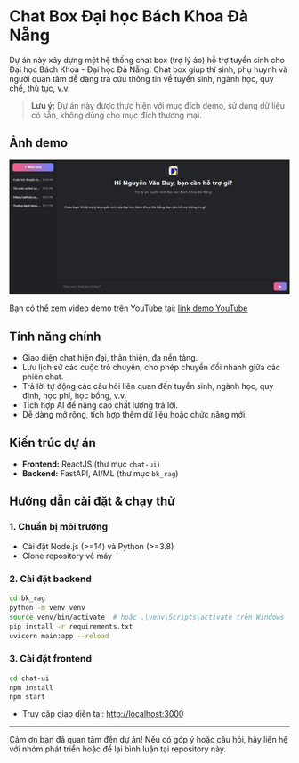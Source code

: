 # Chat Box Đại học Bách Khoa Đà Nẵng

Dự án này xây dựng một hệ thống chat box (trợ lý ảo) hỗ trợ tuyển sinh cho Đại học Bách Khoa - Đại học Đà Nẵng. Chat box giúp thí sinh, phụ huynh và người quan tâm dễ dàng tra cứu thông tin về tuyển sinh, ngành học, quy chế, thủ tục, v.v.

> **Lưu ý:** Dự án này được thực hiện với mục đích demo, sử dụng dữ liệu có sẵn, không dùng cho mục đích thương mại.

## Ảnh demo

![Demo giao diện chat box](./demo.png)

Bạn có thể xem video demo trên YouTube tại: [link demo YouTube](<điền_link_youtube_của_bạn_vào_đây>)

## Tính năng chính

- Giao diện chat hiện đại, thân thiện, đa nền tảng.
- Lưu lịch sử các cuộc trò chuyện, cho phép chuyển đổi nhanh giữa các phiên chat.
- Trả lời tự động các câu hỏi liên quan đến tuyển sinh, ngành học, quy định, học phí, học bổng, v.v.
- Tích hợp AI để nâng cao chất lượng trả lời.
- Dễ dàng mở rộng, tích hợp thêm dữ liệu hoặc chức năng mới.

## Kiến trúc dự án

- **Frontend:** ReactJS (thư mục `chat-ui`)
- **Backend:** FastAPI, AI/ML (thư mục `bk_rag`)

## Hướng dẫn cài đặt & chạy thử

### 1. Chuẩn bị môi trường

- Cài đặt Node.js (>=14) và Python (>=3.8)
- Clone repository về máy

### 2. Cài đặt backend

```bash
cd bk_rag
python -m venv venv
source venv/bin/activate  # hoặc .\venv\Scripts\activate trên Windows
pip install -r requirements.txt
uvicorn main:app --reload
```

### 3. Cài đặt frontend

```bash
cd chat-ui
npm install
npm start
```

- Truy cập giao diện tại: [http://localhost:3000](http://localhost:3000)

---

Cảm ơn bạn đã quan tâm đến dự án! Nếu có góp ý hoặc câu hỏi, hãy liên hệ với nhóm phát triển hoặc để lại bình luận tại repository này.




